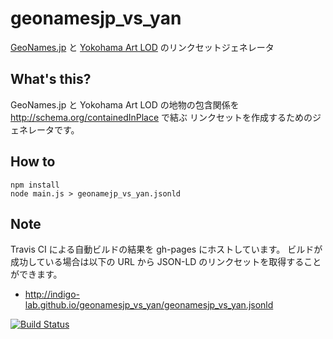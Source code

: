 # geonamesjp_vs_yan
[GeoNames.jp](http://geonames.jp/) と [Yokohama Art LOD](http://yan.yafjp.org/lod) のリンクセットジェネレータ

## What's this?

GeoNames.jp と Yokohama Art LOD の地物の包含関係を <http://schema.org/containedInPlace> で結ぶ
リンクセットを作成するためのジェネレータです。

## How to

	npm install
	node main.js > geonamejp_vs_yan.jsonld
	
## Note

Travis CI による自動ビルドの結果を gh-pages にホストしています。
ビルドが成功している場合は以下の URL から JSON-LD のリンクセットを取得することができます。

* <http://indigo-lab.github.io/geonamesjp_vs_yan/geonamesjp_vs_yan.jsonld>


[![Build Status](https://travis-ci.org/indigo-lab/geonamesjp_vs_yan.svg?branch=master)](https://travis-ci.org/indigo-lab/geonamesjp_vs_yan)